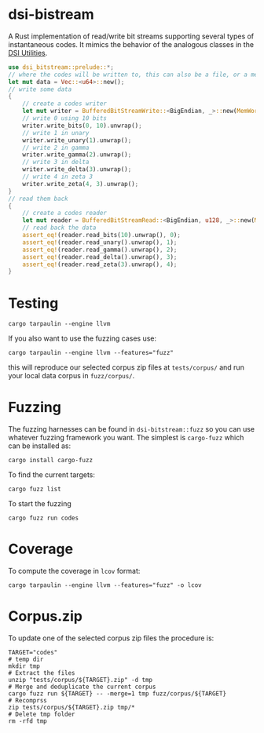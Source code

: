 # dsi-bistream

A Rust implementation of read/write bit streams supporting several types
of instantaneous codes. It mimics the behavior of the analogous classes in
the [DSI Utilities](https://dsiutils.di.unimi.it/).

```rust
use dsi_bitstream::prelude::*;
// where the codes will be written to, this can also be a file, or a memory slice
let mut data = Vec::<u64>::new();
// write some data
{
    // create a codes writer
    let mut writer = BufferedBitStreamWrite::<BigEndian, _>::new(MemWordWriteVec::new(&mut data));
    // write 0 using 10 bits
    writer.write_bits(0, 10).unwrap();
    // write 1 in unary
    writer.write_unary(1).unwrap();
    // write 2 in gamma
    writer.write_gamma(2).unwrap();
    // write 3 in delta
    writer.write_delta(3).unwrap();
    // write 4 in zeta 3
    writer.write_zeta(4, 3).unwrap();
}
// read them back
{
    // create a codes reader
    let mut reader = BufferedBitStreamRead::<BigEndian, u128, _>::new(MemWordRead::new(&data));
    // read back the data
    assert_eq!(reader.read_bits(10).unwrap(), 0);
    assert_eq!(reader.read_unary().unwrap(), 1);
    assert_eq!(reader.read_gamma().unwrap(), 2);
    assert_eq!(reader.read_delta().unwrap(), 3);
    assert_eq!(reader.read_zeta(3).unwrap(), 4);
}
```

# Testing
```shell
cargo tarpaulin --engine llvm
```
If you also want to use the fuzzing cases use:
```shell
cargo tarpaulin --engine llvm --features="fuzz"
```
this will reproduce our selected corpus zip files at `tests/corpus/` and
run your local data corpus in `fuzz/corpus/`.
# Fuzzing
The fuzzing harnesses can be found in `dsi-bitstream::fuzz` so you can use 
whatever fuzzing framework you want. The simplest is `cargo-fuzz` which
can be installed as:
```shell
cargo install cargo-fuzz
```
To find the current targets:
```shell
cargo fuzz list
```
To start the fuzzing
```shell
cargo fuzz run codes
```
# Coverage
To compute the coverage in `lcov` format:
```shell
cargo tarpaulin --engine llvm --features="fuzz" -o lcov
```
# Corpus.zip
To update one of the selected corpus zip files the procedure is:
```shell
TARGET="codes"
# temp dir
mkdir tmp
# Extract the files
unzip "tests/corpus/${TARGET}.zip" -d tmp
# Merge and deduplicate the current corpus 
cargo fuzz run ${TARGET} -- -merge=1 tmp fuzz/corpus/${TARGET}
# Recomprss
zip tests/corpus/${TARGET}.zip tmp/*
# Delete tmp folder
rm -rfd tmp
```